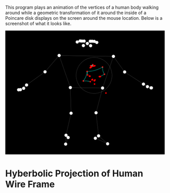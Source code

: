 This program plays an animation of the vertices of a human body walking around while a geometric transformation of it around the inside of a Poincare disk displays on the screen around the mouse location. Below is a screenshot of what it looks like. 

![main](/Screenshots/poincare_disk.png)
# Hyberbolic Projection of Human Wire Frame

